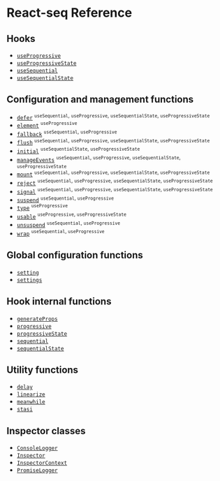 # React-seq Reference

## Hooks

* [`useProgressive`](./useProgressive.md#readme)
* [`useProgressiveState`](./useProgressiveState.md#readme)
* [`useSequential`](./useSequential.md#readme)
* [`useSequentialState`](./useSequentialState.md#readme)

## Configuration and management functions

* [`defer`](./defer.md#readme) <sup>`useSequential`, `useProgressive`, `useSequentialState`, `useProgressiveState`</sup>
* [`element`](./element.md#readme) <sup>`useProgressive`</sup>
* [`fallback`](./fallback.md#readme) <sup>`useSequential`, `useProgressive`</sup>
* [`flush`](./flush.md#readme) <sup>`useSequential`, `useProgressive`, `useSequentialState`, `useProgressiveState`</sup>
* [`initial`](./initial.md#readme) <sup>`useSequentialState`, `useProgressiveState`</sup>
* [`manageEvents`](./manageEvents.md#readme) <sup>`useSequential`, `useProgressive`, `useSequentialState`, `useProgressiveState`</sup>
* [`mount`](./mount.md#readme) <sup>`useSequential`, `useProgressive`, `useSequentialState`, `useProgressiveState`</sup>
* [`reject`](./reject.md#readme) <sup>`useSequential`, `useProgressive`, `useSequentialState`, `useProgressiveState`</sup>
* [`signal`](./signal.md#readme) <sup>`useSequential`, `useProgressive`, `useSequentialState`, `useProgressiveState`</sup>
* [`suspend`](./suspend.md#readme) <sup>`useSequential`, `useProgressive`</sup>
* [`type`](./type.md#readme) <sup>`useProgressive`</sup>
* [`usable`](./usable.md#readme) <sup>`useProgressive`, `useProgressiveState`</sup>
* [`unsuspend`](./unsuspend.md#readme) <sup>`useSequential`, `useProgressive`</sup>
* [`wrap`](./wrap.md#readme) <sup>`useSequential`, `useProgressive`</sup>

## Global configuration functions

* [`setting`](./setting.md#readme)
* [`settings`](./settings.md#readme)

## Hook internal functions

* [`generateProps`](./generateProps.md#readme)
* [`progressive`](./progressive.md#readme)
* [`progressiveState`](./progressiveState.md#readme)
* [`sequential`](./sequential.md#readme)
* [`sequentialState`](./sequentialState.md#readme)

## Utility functions

* [`delay`](./delay.md#readme)
* [`linearize`](./linearize.md#readme)
* [`meanwhile`](./meanwhile.md#readme)
* [`stasi`](./stasi.md#readme)

## Inspector classes

* [`ConsoleLogger`](./ConsoleLogger.md#readme)
* [`Inspector`](./Inspector.md#readme)
* [`InspectorContext`](./InspectorContext.md#readme)
* [`PromiseLogger`](./PromiseLogger.md#readme)
